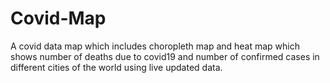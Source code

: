 # Covid-Map
A covid data map which includes choropleth map and heat map which shows number of deaths due to covid19 and number of confirmed cases in different cities of the world using live updated data.
